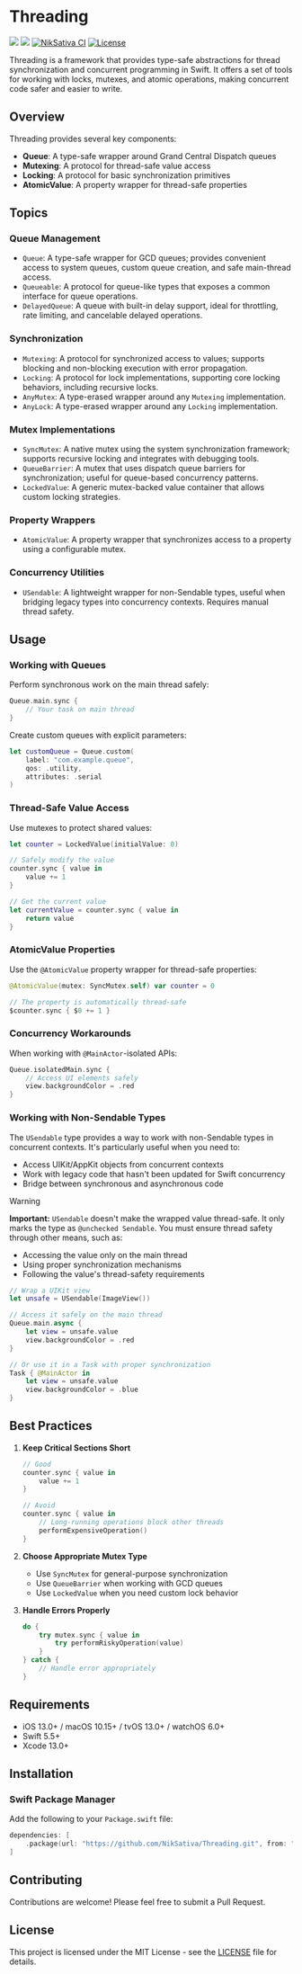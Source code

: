 # Threading

[![](https://img.shields.io/endpoint?url=https%3A%2F%2Fswiftpackageindex.com%2Fapi%2Fpackages%2FNikSativa%2FThreading%2Fbadge%3Ftype%3Dswift-versions)](https://swiftpackageindex.com/NikSativa/Threading)
[![](https://img.shields.io/endpoint?url=https%3A%2F%2Fswiftpackageindex.com%2Fapi%2Fpackages%2FNikSativa%2FThreading%2Fbadge%3Ftype%3Dplatforms)](https://swiftpackageindex.com/NikSativa/Threading)
[![NikSativa CI](https://github.com/NikSativa/Threading/actions/workflows/swift_macos.yml/badge.svg)](https://github.com/NikSativa/Threading/actions/workflows/swift_macos.yml)
[![License](https://img.shields.io/github/license/Iterable/swift-sdk)](https://opensource.org/licenses/MIT)

Threading is a framework that provides type-safe abstractions for thread synchronization and concurrent programming in Swift. It offers a set of tools for working with locks, mutexes, and atomic operations, making concurrent code safer and easier to write.

## Overview

Threading provides several key components:

- **Queue**: A type-safe wrapper around Grand Central Dispatch queues
- **Mutexing**: A protocol for thread-safe value access
- **Locking**: A protocol for basic synchronization primitives
- **AtomicValue**: A property wrapper for thread-safe properties

## Topics

### Queue Management

- ``Queue``: A type-safe wrapper for GCD queues; provides convenient access to system queues, custom queue creation, and safe main-thread access.
- ``Queueable``: A protocol for queue-like types that exposes a common interface for queue operations.
- ``DelayedQueue``: A queue with built-in delay support, ideal for throttling, rate limiting, and cancelable delayed operations.

### Synchronization

- ``Mutexing``: A protocol for synchronized access to values; supports blocking and non-blocking execution with error propagation.
- ``Locking``: A protocol for lock implementations, supporting core locking behaviors, including recursive locks.
- ``AnyMutex``: A type-erased wrapper around any `Mutexing` implementation.
- ``AnyLock``: A type-erased wrapper around any `Locking` implementation.

### Mutex Implementations

- ``SyncMutex``: A native mutex using the system synchronization framework; supports recursive locking and integrates with debugging tools.
- ``QueueBarrier``: A mutex that uses dispatch queue barriers for synchronization; useful for queue-based concurrency patterns.
- ``LockedValue``: A generic mutex-backed value container that allows custom locking strategies.

### Property Wrappers

- ``AtomicValue``: A property wrapper that synchronizes access to a property using a configurable mutex.

### Concurrency Utilities

- ``USendable``: A lightweight wrapper for non-Sendable types, useful when bridging legacy types into concurrency contexts. Requires manual thread safety.

## Usage

### Working with Queues

Perform synchronous work on the main thread safely:

```swift
Queue.main.sync {
    // Your task on main thread
}
```

Create custom queues with explicit parameters:

```swift
let customQueue = Queue.custom(
    label: "com.example.queue",
    qos: .utility,
    attributes: .serial
)
```

### Thread-Safe Value Access

Use mutexes to protect shared values:

```swift
let counter = LockedValue(initialValue: 0)

// Safely modify the value
counter.sync { value in
    value += 1
}

// Get the current value
let currentValue = counter.sync { value in
    return value
}
```

### AtomicValue Properties

Use the `@AtomicValue` property wrapper for thread-safe properties:

```swift
@AtomicValue(mutex: SyncMutex.self) var counter = 0

// The property is automatically thread-safe
$counter.sync { $0 += 1 }
```

### Concurrency Workarounds

When working with `@MainActor`-isolated APIs:

```swift
Queue.isolatedMain.sync {
    // Access UI elements safely
    view.backgroundColor = .red
}
```

### Working with Non-Sendable Types

The `USendable` type provides a way to work with non-Sendable types in concurrent contexts. It's particularly useful when you need to:

- Access UIKit/AppKit objects from concurrent contexts
- Work with legacy code that hasn't been updated for Swift concurrency
- Bridge between synchronous and asynchronous code

> [!WARNING]
> **Important:** `USendable` doesn't make the wrapped value thread-safe. It only marks the type as `@unchecked Sendable`. You must ensure thread safety through other means, such as:
> - Accessing the value only on the main thread
> - Using proper synchronization mechanisms
> - Following the value's thread-safety requirements

```swift
// Wrap a UIKit view
let unsafe = USendable(ImageView())

// Access it safely on the main thread
Queue.main.async {
    let view = unsafe.value
    view.backgroundColor = .red
}

// Or use it in a Task with proper synchronization
Task { @MainActor in
    let view = unsafe.value
    view.backgroundColor = .blue
}
```

## Best Practices

1. **Keep Critical Sections Short**
   ```swift
   // Good
   counter.sync { value in
       value += 1
   }

   // Avoid
   counter.sync { value in
       // Long-running operations block other threads
       performExpensiveOperation()
   }
   ```

2. **Choose Appropriate Mutex Type**
   - Use `SyncMutex` for general-purpose synchronization
   - Use `QueueBarrier` when working with GCD queues
   - Use `LockedValue` when you need custom lock behavior

3. **Handle Errors Properly**
   ```swift
   do {
       try mutex.sync { value in
           try performRiskyOperation(value)
       }
   } catch {
       // Handle error appropriately
   }
   ```

## Requirements

- iOS 13.0+ / macOS 10.15+ / tvOS 13.0+ / watchOS 6.0+
- Swift 5.5+
- Xcode 13.0+

## Installation

### Swift Package Manager

Add the following to your `Package.swift` file:

```swift
dependencies: [
    .package(url: "https://github.com/NikSativa/Threading.git", from: "1.0.0")
]
```

## Contributing

Contributions are welcome! Please feel free to submit a Pull Request.

## License

This project is licensed under the MIT License - see the [LICENSE](LICENSE) file for details.
